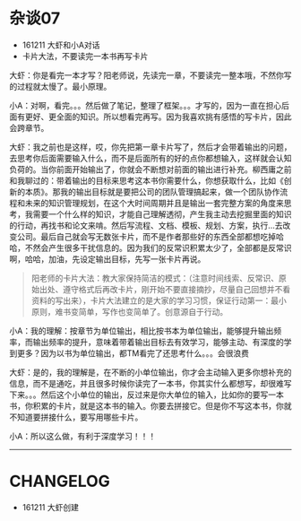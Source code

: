 # 杂谈07

- 161211 大虾和小A对话
- 卡片大法，不要读完一本书再写卡片

大虾：你是看完一本才写？阳老师说，先读完一章，不要读完一整本哦，不然你写的过程就太慢了。最小原理。

小A：对啊，看完。。。然后做了笔记，整理了框架。。。才写的，因为一直在担心后面有更好、更全面的知识。所以想看完再写。因为我喜欢挑有感悟的写卡片，因此会跨章节。

大虾：我之前也是这样，哎，你先把第一章卡片写了，然后才会带着输出的问题，去思考你后面需要输入什么，而不是后面所有的好的点你都想输入，这样就会认知负荷的。当你前面开始输出了，你就会不断想对前面的输出进行补充。柳西庸之前和我聊过的：带着输出的目标来思考这本书你需要什么，你想获取什么，比如《创新的本质》。那我的输出目标就是要把公司的团队管理搞起来，做一个团队协作流程和未来的知识管理规划，在这个大时间周期并且是输出一套完整方案的角度来思考，我需要一个什么样的知识，才能自己理解透彻，产生我主动去挖掘里面的知识的行动，再找书和论文来啃。然后写流程、文档、模板、规划、方案，执行...去改变公司。最后自己就会写无数张卡片，而不是作者那些好的东西全部都想吃掉哈哈，不然会产生很多干扰信息的。因为我们的反常识积累太少了，全部都是反常识啊，哈哈，加油，先设定输出目标，先写一张卡片再说。

> 阳老师的卡片大法：教大家保持简洁的模式：（注意时间线索、反常识、原始出处、遵守格式后再改卡片，刚开始不要直接摘抄，尽量自己回想并不看资料的写出来），卡片大法建立的是大家的学习习惯，保证行动第一：最小原则，难书变简单，写作也变简单了。创意源自于行动。

小A：我的理解：按章节为单位输出，相比按书本为单位输出，能够提升输出频率，而输出频率的提升，意味着带着输出目标去有效学习，能够主动、有深度的学到更多？因为以书为单位输出，都TM看完了还思考什么。。。会很浪费

大虾：是的，我的理解是，在不断的小单位输出，你才会主动输入更多你想补充的信息，而不是通吃，并且很多时候你读完了一本书，你其实什么都想写，却很难写下来。。。然后这个小单位的输出，反过来是你大单位的输入，比如你的要写一本书，你积累的卡片，就是这本书的输入。你要去拼接它。但是你不写这本书，你就不知道要拼接什么，要写用哪些卡片。

小A：所以这么做，有利于深度学习！！！

---

# CHANGELOG

- 161211 大虾创建